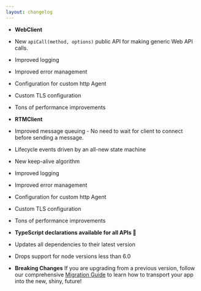 ```yaml
---
layout: changelog
---
```


-  **WebClient**
  - New `apiCall(method, options)` public API for making generic Web API calls.
  - Improved logging
  - Improved error management
  - Configuration for custom http Agent
  - Custom TLS configuration
  - Tons of performance improvements

-  **RTMClient**
  - Improved message queuing - No need to wait for client to connect before sending a message.
  - Lifecycle events driven by an all-new state machine
  - New keep-alive algorithm
  - Improved logging
  - Improved error management
  - Configuration for custom http Agent
  - Custom TLS configuration
  - Tons of performance improvements

-  **TypeScript declarations available for all APIs :tada:**

-  Updates all dependencies to their latest version
-  Drops support for node versions less than 6.0

-  **Breaking Changes** If you are upgrading from a previous version, follow our comprehensive
   [Migration Guide](https://github.com/slackapi/node-slack-sdk/wiki/Migration-Guide-for-v4) to learn how to transport
   your app into the new, shiny, future!
